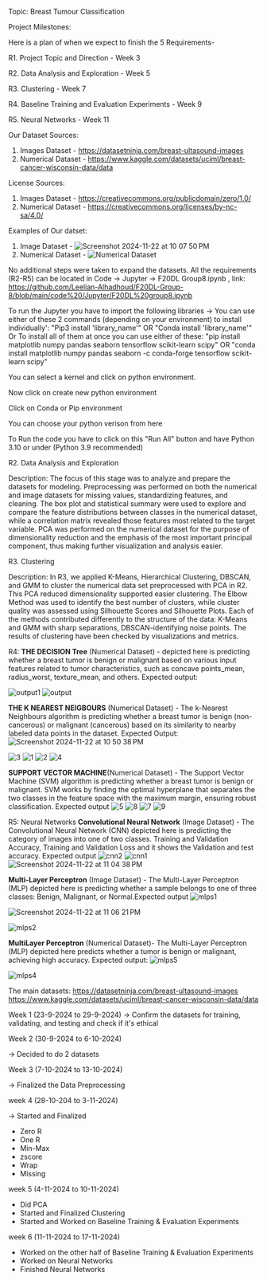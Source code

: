 Topic: Breast Tumour Classification 


Project Milestones:

Here is a plan of when we expect to finish the 5 Requirements-

R1. Project Topic and Direction - Week 3

R2. Data Analysis and Exploration - Week 5

R3. Clustering - Week 7

R4. Baseline Training and Evaluation Experiments - Week 9

R5. Neural Networks - Week 11



Our Dataset Sources: 
1) Images Dataset - https://datasetninja.com/breast-ultasound-images
2) Numerical Dataset - https://www.kaggle.com/datasets/uciml/breast-cancer-wisconsin-data/data

License Sources:
1) Images Dataset - https://creativecommons.org/publicdomain/zero/1.0/
2) Numerical Dataset - https://creativecommons.org/licenses/by-nc-sa/4.0/

Examples of Our datset:
1) Image Dataset - ![Screenshot 2024-11-22 at 10 07 50 PM](https://github.com/user-attachments/assets/943540c0-996b-498a-b6aa-b27b710eb122)
2) Numerical Dataset - ![Numerical Dataset](https://github.com/user-attachments/assets/487e2a91-ca65-4645-8cd7-0e413bb8cd9c)

No additional steps were taken to expand the datasets. 
All the requirements (R2-R5) can be located in Code -> Jupyter -> F20DL Group8.ipynb , link: https://github.com/Leelian-Alhadhoud/F20DL-Group-8/blob/main/code%20/Jupyter/F20DL%20group8.ipynb


To run the Jupyter you have to import the following libraries -> 
You can use either of these 2 commands (depending on your environment) to install individually': "Pip3 install 'library_name'" OR    "Conda install 'library_name'" 
Or To install all of them at once you can use either of these: "pip install matplotlib numpy pandas seaborn tensorflow scikit-learn scipy" OR "conda install matplotlib numpy pandas seaborn -c conda-forge tensorflow scikit-learn scipy"

You can select a kernel and click on python environment.



Now click on create new python environment



Click on Conda or Pip environment



You can choose your python verison from here



To Run the code you have to click on this "Run All" button and have Python 3.10 or under (Python 3.9 recommended)




R2. Data Analysis and Exploration

Description:
The focus of this stage was to analyze and prepare the datasets for modeling. Preprocessing was performed on both the numerical and image datasets for missing values, standardizing features, and cleaning. The box plot and statistical summary were used to explore and compare the feature distributions between classes in the numerical dataset, while a correlation matrix revealed those features most related to the target variable. PCA was performed on the numerical dataset for the purpose of dimensionality reduction and the emphasis of the most important principal component, thus making further visualization and analysis easier.


R3. Clustering 

Description: 
In R3, we applied K-Means, Hierarchical Clustering, DBSCAN, and GMM to cluster the numerical data set preprocessed with PCA in R2. This PCA reduced dimensionality supported easier clustering. The Elbow Method was used to identify the best number of clusters, while cluster quality was assessed using Silhouette Scores and Silhouette Plots. Each of the methods contributed differently to the structure of the data: K-Means and GMM with sharp separations, DBSCAN-identifying noise points. The results of clustering have been checked by visualizations and metrics.

R4: **THE DECISION Tree** (Numerical Dataset) -
depicted here is predicting whether a breast tumor is benign or malignant based on various input features related to tumor characteristics, such as concave points_mean, radius_worst, texture_mean, and others. Expected output:

![output1](https://github.com/user-attachments/assets/2ba66761-ee2c-43e1-959a-4c9d0ed1711f)
![output](https://github.com/user-attachments/assets/12e9992d-af5c-4530-8467-87298ddcc1f6)

**THE K NEAREST NEIGBOURS** (Numerical Dataset) - 
The k-Nearest Neighbours algorithm is predicting whether a breast tumor is benign (non-cancerous) or malignant (cancerous) based on its similarity to nearby labeled data points in the dataset. Expected Output:
![Screenshot 2024-11-22 at 10 50 38 PM](https://github.com/user-attachments/assets/1a54d9a5-943e-40f8-86fe-6aa0f8eb3d45)

![3](https://github.com/user-attachments/assets/33c965a3-0a0e-4fe3-bc3b-11e8bdb89a09)
![1](https://github.com/user-attachments/assets/6d200785-0a8d-4c6f-a480-ede189b59129)
![2](https://github.com/user-attachments/assets/84d77f27-0ff6-4854-9f29-1295ccda45a1)
![4](https://github.com/user-attachments/assets/c0946001-8436-4432-af3e-a52403d72bd6)

**SUPPORT VECTOR MACHINE**(Numerical Dataset) - 
The Support Vector Machine (SVM) algorithm is predicting whether a breast tumor is benign or malignant. SVM works by finding the optimal hyperplane that separates the two classes in the feature space with the maximum margin, ensuring robust classification. Expected output
![5](https://github.com/user-attachments/assets/4981f171-ab47-4124-b892-b4d8ee14d857)
![8](https://github.com/user-attachments/assets/d9a5b687-99dc-467a-8d78-db4e0d14944a)
![7](https://github.com/user-attachments/assets/f7231d29-7f03-4019-b3f1-a4e5012e60ea)
![9](https://github.com/user-attachments/assets/d78cc1ea-cd7f-45e8-831f-7c542214d268)

R5: Neural Networks 
**Convolutional Neural Network** (Image Dataset) -
The Convolutional Neural Network (CNN) depicted here is predicting the category of images into one of two classes. Training and Validation Accuracy, Training and Validation Loss and it shows the Validation and test accuracy. Expected output
![cnn2](https://github.com/user-attachments/assets/aad056d2-7755-4d6b-b843-db8317c29a82)
![cnn1](https://github.com/user-attachments/assets/8f74ff37-fe8d-4f9e-829f-043ae81808f6)
![Screenshot 2024-11-22 at 11 04 38 PM](https://github.com/user-attachments/assets/7b507994-046b-4157-b795-1767d92ba26d)

**Multi-Layer Perceptron** (Image Dataset) -
The Multi-Layer Perceptron (MLP) depicted here is predicting whether a sample belongs to one of three classes: Benign, Malignant, or Normal.Expected output
![mlps1](https://github.com/user-attachments/assets/4c8d460c-a33e-42e3-b86d-4468e246ea41)

![Screenshot 2024-11-22 at 11 06 21 PM](https://github.com/user-attachments/assets/28782a25-f961-4357-9c8e-aa8dea79ab82)

![mlps2](https://github.com/user-attachments/assets/2b6f4ee8-65b1-4059-ac0a-4c06a83333e9)

**MultiLayer Perceptron** (Numerical Dataset)-
The Multi-Layer Perceptron (MLP) depicted here predicts whether a tumor is benign or malignant, achieving high accuracy. Expected output:
![mlps5](https://github.com/user-attachments/assets/1282b1a7-f861-4f03-8842-6802034e2de1)


![mlps4](https://github.com/user-attachments/assets/59634f6b-94ea-45ae-b306-447e5ccfad3b)








The main datasets:
https://datasetninja.com/breast-ultasound-images
https://www.kaggle.com/datasets/uciml/breast-cancer-wisconsin-data/data




Week 1 (23-9-2024 to 29-9-2024)
-> Confirm the datasets for training, validating, and testing and check if it's ethical

Week 2  (30-9-2024 to 6-10-2024)

-> Decided to do 2 datasets

Week 3 (7-10-2024 to 13-10-2024)

-> Finalized the Data Preprocessing

week 4 (28-10-204 to 3-11-2024)

-> Started and Finalized 
  - Zero R
  - One R
  - Min-Max
  - zscore
  - Wrap
  - Missing


week 5 (4-11-2024 to 10-11-2024)

- Did PCA
- Started and Finalized Clustering
- Started and Worked on Baseline Training & Evaluation Experiments

week 6 (11-11-2024 to 17-11-2024)

- Worked on the other half of Baseline Training & Evaluation Experiments
- Worked on Neural Networks
- Finished Neural Networks




